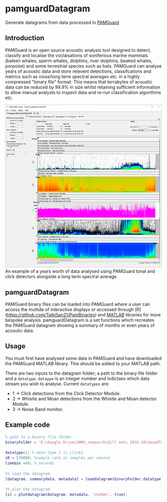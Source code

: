 # pamguardDatagram

Generate datagrams from data processed in [PAMGuard](www.PAMGuard.org)

## Introduction 
PAMGuard is an open source acoustic analysis tool designed to detect, classify and localise the voclaisations of soniferious marine mammals (baleen whales, sperm whales, dolphins, river dolphins, beaked whales, porpoise) and some terrestrial species such as bats. PAMGuard can analyse years of acoustic data and store relevent detections, classifcations and metrics such as noise/long term spectral averages etc. in a highly compressed "binary file" format. This means that terrabytes of acoustic data can be reduced by 99.9% in size whilst retaining sufficient information to allow manual analysts to inspect data and re-run classification algorithms etc. 

<center><img src="resources/pgdatagram_example.png" width="1024"></center>
An example of a years worth of data analysed using PAMGuard tonal and click detectors alongside a long term spectral average. 

## pamguardDatagram
PAMGuard binary files can be loaded into PAMGuard where a user can access the multide of interactive displays or accessed through [R] (https://github.com/TaikiSan21/PamBinaries) and [MATLAB](https://sourceforge.net/projects/pamguard/files/Matlab/) libraries for more bespoke analysis. pamguardDatagram is a set functions which recreates the PAMGuard datagram showing a summary of months or even years of acosutic data. 

## Usage
You must first have analysed some data in PAMGuard and have downloaded the PAMGuard MATLAB library. This should be added to your MATLAB path. 

There are two inputs to the datagram folder; a path to the binary file folder and a ```datatype```. ```dataype``` is an integer number and indictaes which data stream you wish to analyse. Current ```datatypes``` are:

- 1 -> Click detections from the Click Detector Module.
- 2 -> Whislte and Moan detections from the Whistle and Moan detector Module. 
- 3 -> Noise Band monitor.

## Example code 

```Matlab
% path to a binary file folder
binaryFolder = 'E:\Google Drive\SMRU_research\Gill nets 2016-20\SoundTrap_4c\20191114_Cornwall_AK627_H3\67170312\Binary\20191115\';

datatype=1; % data type 1 is clicks 
sR = 576000; %sample rate in samples per second
timebin =60; % seconds

%% load the datagram.
[datagram, summarydata, metadata] = loaddatagram(binaryFolder,datatype, timebin);

%% plot the datagram 
[s] = plotdatagram(datagram, metadata, 'UseKHz', true); 
```
